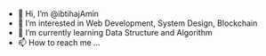 - 👋 Hi, I’m @ibtihajAmin
- 👀 I’m interested in Web Development, System Design, Blockchain
- 🌱 I’m currently learning Data Structure and Algorithm
- 📫 How to reach me ...

<!---
ibtihajAmin/ibtihajAmin is a ✨ special ✨ repository because its `README.md` (this file) appears on your GitHub profile.
You can click the Preview link to take a look at your changes.
--->
